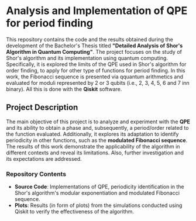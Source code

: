 # Analysis and Implementation of QPE for period finding

This repository contains the code and the results obtained during the development of the Bachelor's Thesis titled **"Detailed Analysis of Shor's Algorithm in Quantum Computing"**. 
The project focuses on the study of Shor's algorithm and its implementation using quantum computing. Specifically, it is explored the limits of the QPE used in Shor's algorithm for order finding,
to apply for other type of functions for period finding. In this work, the Fibonacci sequence is presented via qquantum arithmetics and evaluated for moduli represented by 2 or 3 qubits 
(i.e., 2, 3, 4, 5, 6 and 7 inn binary). All this is done with the **Qiskit** software.

## Project Description

The main objective of this project is to analyze and experiment with the **QPE** and its ability to obtain a phase and, subsequently, a period/order related to the function evaluated. 
Additionally, it explores its adaptation to identify periodicity in other functions, such as the **modulated Fibonacci sequence**. 
The results of this work demonstrate the applicability of the algorithm in different contexts and reveal its limitations. 
Also, further investigation and its expectations are addressed.

### Repository Contents

- **Source Code**: Implementations of QPE, periodicity identification in the Shor's algorithm's modular exponentiation and modulated Fibonacci sequence.
- **Plots**: Results (in form of plots) from the simulations conducted using Qiskit to verify the effectiveness of the algorithm.
